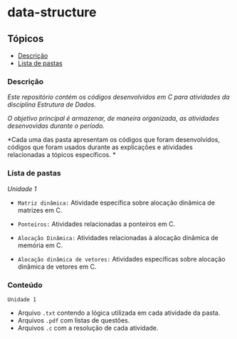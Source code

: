 # data-structure

## Tópicos

- [Descrição](#descrição)
- [Lista de pastas](#lista-de-pastas)


### Descrição

*Este repositório contém os códigos desenvolvidos em C para atividades da disciplina Estrutura de Dados.*

*O objetivo principal é armazenar, de maneira organizada, as atividades desenvovidas durante o período.*

*Cada uma das pasta apresentam os códigos que foram desenvolvidos, códigos que foram usados durante as explicações e atividades relacionadas a tópicos específicos. *


### Lista de pastas


*Unidade 1*
- `Matriz dinâmica:` Atividade específica sobre alocação dinâmica de matrizes em C.

- `Ponteiros:` Atividades relacionadas a ponteiros em C.

- `Alocação Dinâmica:` Atividades relacionadas à alocação dinâmica de memória em C.

- `Alocação dinâmica de vetores:` Atividades específicas sobre alocação dinâmica de vetores em C.




### Conteúdo

`Unidade 1`
- Arquivo `.txt` contendo a lógica utilizada em cada atividade da pasta.
- Arquivos `.pdf` com listas de questões.
- Arquivos `.c` com a resolução de cada atividade.
